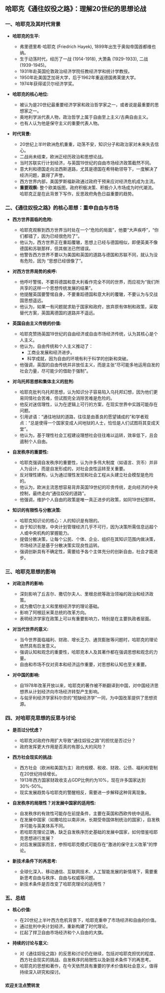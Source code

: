 
## 哈耶克《通往奴役之路》：理解20世纪的思想论战

### 一、哈耶克及其时代背景

*   **哈耶克的生平:**
    *   弗里德里希·哈耶克 (Friedrich Hayek), 1899年出生于奥匈帝国首都维也纳。
    *   生于动荡时代，经历了一战 (1914-1918), 大萧条 (1929-1933), 二战 (1939-1945)。
    *   1931年赴英国伦敦政治经济学院任教经济学和统计学教授。
    *   1950年赴美国芝加哥大学，后于1962年重返德国弗莱堡大学。
    *   1974年获得诺贝尔经济学奖。

*   **哈耶克的核心地位:**
    *   被认为是20世纪最重要经济学家和政治哲学家之一，或者说是最重要的思想家之一。
    *   奥地利学派代表人物，政治哲学上属于自由至上主义/古典自由主义。
    *   也有人认为他是保守主义的重要代表人物。

*   **时代背景:**
    *   20世纪上半叶欧洲危机重重，动荡不安，知识分子和政治家对未来失去信心。
    *   二战尚未结束，欧洲正经历政治和思想论战。
    *   当时苏联实行计划经济，与英国19世纪的自由市场经济政策截然不同。
    *   意大利和德国走向法西斯道路，尤其是德国在希特勒领导下，一度解决了经济问题，赢得了声誉。
    *   西方世界内部，美国罗斯福新政通过政府干预来应对经济危机成为主流。
    *   **重要观察:**  整个欧美版图，政府积极决策、积极介入市场成为时代潮流。哈耶克正是在此背景下写作，反思政府角色日益重要的趋势。

### 二、《通往奴役之路》的核心思想：重申自由与市场

*   **西方世界面临的危险:**
    *   哈耶克观察到西方世界当时处在一个“危险的局面”，他要“大声疾呼”，“你们都错了，因为已经很危险了”。
    *   他认为，西方世界正在重蹈覆辙，思想上已经与德国相似，即便英美不像德国和苏联那样，但其做法已然错误。
    *   他警告西方世界不要以为美国和英国的道路与德国和苏联不同，就认为没有危险，因为 “思想已经很像了”。

*   **对西方世界局势的疾呼:**
    *   他呼吁警惕，不要将德国和意大利看作完全不同的世界，而应视为“我们所共享的这样一个思想传统发展的结果”。
    *   他提醒英国要警惕自身，不要重蹈德国和意大利的覆辙，不要认为与交战国思想遥远。
    *   他认为，如果一有问题就求助于国家和政府，放弃原有体制和政策，采取替代方案，英国离德国的道路并不遥远。

*   **英国自由主义传统的价值:**
    *   哈耶克赞扬英国19世纪的自由经济或自由市场经济传统，认为其核心是个人主义。
    *   他认为，自由传统和个人主义推动了：
        *   工商业发展和经济进步。
        *   科学成就，因为自由的环境有利于科学的创新和突破。
    *   他强调，英国的自由传统并非放任主义，而是主张“尽可能多地运用自发的社会力量，尽可能少的借助于强制”。

*   **对乌托邦思想和集体主义的批判:**
    *   哈耶克批判乌托邦思想，认为知识分子容易陷入乌托邦幻想，因为他们更易同情社会苦难，但试图完全消除苦难是危险的。
    *   他反对迷信理性，认为在逻辑上可行的方案，在现实世界中实践可能存在问题。
    *   引用谚语：“通往地狱的道路，往往是由善良的愿望铺成的”和学者观点：“总是使得一个国家变成人间地狱的人士，恰恰是人们试图将其变成天堂”。
    *   他认为，基于理性社会工程建设理想社会往往难以运转，效率低下，且会遏制个人自由。

*   **自发秩序的重要性:**
    *   哈耶克强调自发秩序的重要性，认为许多伟大制度（如语言、货币）并非人为设计，而是自发形成的，对社会良性运转至关重要。
    *   反对理性建构，认为通过理性发现和社会工程从头建立社会模型是危险的。
    *   他认为，欧洲主流思想容易背弃英国19世纪的珍贵传统，走向经济的中央控制，最终走向“通往奴役的道路”。
    *   他强调，维护个人自由的政策是唯一真正进步的政策，如同19世纪那样。

*   **知识的有限性与分散决策:**
    *   哈耶克知识论的核心：人的知识是有限的。
    *   由于知识有限，中央计划管理经济几乎不可行，因为决策所需信息远超个人或中央机构的掌握能力。
    *   提倡分散决策，让每个公民、个体、企业、组织在其知识范围内做决策，市场经济正是基于分散决策实现良性运转。
    *   强调创新具有不确定性，需要给予各个主体充分的创新自由，社会才能进步。


### 三、哈耶克思想的影响

*   **对政治界的影响:**
    *   深刻影响了丘吉尔、撒切尔夫人、里根总统等政治领袖的政治和经济政策。
    *   成为撒切尔主义和里根经济学的理论基础。
    *   影响了阿根廷米莱总统的改革方向。
    *   表明经济学家在政策上可以有重要影响力，特别是在主要执政者层面。

*   **对当代世界的意义:**
    *   当今世界面临福利、财政、增长乏力、通货膨胀等问题时，哈耶克的理论依然具有启发意义。
    *   强调认知和观念的重要性，哈耶克本人及其著作都在强调思想和观念的力量。
    *   自由和市场不仅对资本和经济运作重要，对思想和认知也至关重要。

*   **对中国的影响:**
    *   自1978年改革开放以来，哈耶克的著作被不断翻译到中国，对中国经济思想界从计划经济向市场经济转型产生影响。
    *   与匈牙利经济学家科尔奈的“短缺经济学”一同，为中国改革提供了思想资源。

### 四、对哈耶克思想的反思与讨论

*   **是否过分忧虑？**
    *   哈耶克对政府作用扩大导致“通往奴役之路”的担忧是否过分？
    *   政府发挥更大作用是否真的有那么大的风险？

*   **西方社会现实的挑战:**
    *   西方社会（欧洲和美国为主）政府规模、税收、财政、公债、福利和管制在20世纪持续增长。
    *   1913年西方国家财政收支占GDP比例约为10%，现在许多国家达到30%-50%。
    *   现实发展趋势与哈耶克的警醒相反，需要进一步解释这种背离现象。

*   **自发秩序的局限性？对发展中国家的适用性:**
    *   自发秩序的有效性可能存在前提条件，主要在英国和西欧传统中适用。
    *   在发展中国家（如撒哈拉以南非洲，长期受帝国体制统治的国家），自发秩序可能与英美体系不同。
    *   若哈耶克理论正确，缺乏自发秩序历史基础的发展中国家，如何借鉴哈耶克思想进行发展？
    *   对后发展国家而言，参照哈耶克模式可能存在“激进的保守主义改革”的悖论。

*   **新技术条件下的再思考:**
    *   全球化深入、移动通信、互联网技术、人工智能发展的新情境下，需要重新思考自由与秩序、自由与权威等问题。
    *   新技术条件是否改变了哈耶克理论的适用性？

### 五、总结

*   **核心价值:**
    *   在20世纪上半叶西方危机背景下，哈耶克重申了市场经济和自由的价值。
    *   通过批判中央计划经济，重新构建了时代理论。
    *   扛起了捍卫自由市场经济和个人自由的大旗。

*   **持续的讨论与意义:**
    *   对《通往奴役之路》的反思和讨论仍在继续，包括对哈耶克担忧的程度、西方社会现实的挑战、自发秩序的局限性以及新技术条件下的再思考。
    *   哈耶克的思想和著作，在今天依然具有重要的学术价值和社会意义，值得持续深入研究和探讨。
    
###

**欢迎关注点赞转发**

